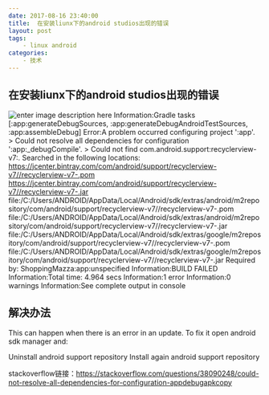 ```yaml
---
date: 2017-08-16 23:40:00
title:  在安装liunx下的android studios出现的错误
layout: post
tags:
    - linux android
categories:
    - 技术 
---
```

## 在安装liunx下的android studios出现的错误
![enter image description here](https://i.stack.imgur.com/akp4z.png)
Information:Gradle tasks [:app:generateDebugSources, :app:generateDebugAndroidTestSources, :app:assembleDebug]
    Error:A problem occurred configuring project ':app'.
    > Could not resolve all dependencies for configuration ':app:_debugCompile'.
    > Could not find com.android.support:recyclerview-v7:.
     Searched in the following locations:
         https://jcenter.bintray.com/com/android/support/recyclerview-v7//recyclerview-v7-.pom
         https://jcenter.bintray.com/com/android/support/recyclerview-v7//recyclerview-v7-.jar
         file:/C:/Users/ANDROID/AppData/Local/Android/sdk/extras/android/m2repository/com/android/support/recyclerview-v7//recyclerview-v7-.pom
         file:/C:/Users/ANDROID/AppData/Local/Android/sdk/extras/android/m2repository/com/android/support/recyclerview-v7//recyclerview-v7-.jar
         file:/C:/Users/ANDROID/AppData/Local/Android/sdk/extras/google/m2repository/com/android/support/recyclerview-v7//recyclerview-v7-.pom
         file:/C:/Users/ANDROID/AppData/Local/Android/sdk/extras/google/m2repository/com/android/support/recyclerview-v7//recyclerview-v7-.jar
     Required by:
         ShoppingMazza:app:unspecified
    Information:BUILD FAILED
    Information:Total time: 4.964 secs
    Information:1 error
    Information:0 warnings
    Information:See complete output in console
## 解决办法
This can happen when there is an error in an update. To fix it open android sdk manager and:

Uninstall android support repository
Install again android support repository

stackoverflow链接：https://stackoverflow.com/questions/38090248/could-not-resolve-all-dependencies-for-configuration-appdebugapkcopy

